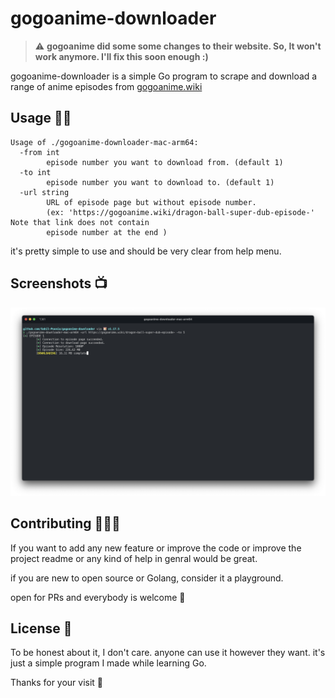 # gogoanime-downloader 

> :warning: **gogoanime did some some changes to their website. So, It won't work anymore.
> I'll fix this soon enough :)**

gogoanime-downloader is a simple Go program to scrape and download a range of anime episodes from [gogoanime.wiki](https://gogoanime.wiki/)

## Usage 🏄‍♂️

```text
Usage of ./gogoanime-downloader-mac-arm64:
  -from int
    	episode number you want to download from. (default 1)
  -to int
    	episode number you want to download to. (default 1)
  -url string
    	URL of episode page but without episode number.
    	(ex: 'https://gogoanime.wiki/dragon-ball-super-dub-episode-' Note that link does not contain
    	episode number at the end )
```

it's pretty simple to use and should be very clear from help menu.

## Screenshots 📺

![Sample Output](./screenshots/sampleOutput.png)

## Contributing 🧑🏻‍💻

If you want to add any new feature or improve the code or improve the project readme or any kind of help in genral would be great.

if you are new to open source or Golang, consider it a playground.

open for PRs and everybody is welcome 🤗

## License 📃

To be honest about it, I don't care. anyone can use it however they want. it's just a simple program I made while learning Go.

Thanks for your visit 🤗
